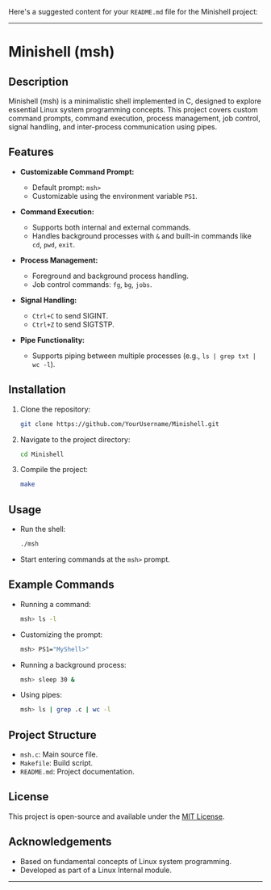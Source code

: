 Here's a suggested content for your `README.md` file for the Minishell project:

---

# Minishell (msh)

## Description
Minishell (msh) is a minimalistic shell implemented in C, designed to explore essential Linux system programming concepts. This project covers custom command prompts, command execution, process management, job control, signal handling, and inter-process communication using pipes.

## Features
- **Customizable Command Prompt:** 
  - Default prompt: `msh>`
  - Customizable using the environment variable `PS1`.
  
- **Command Execution:**
  - Supports both internal and external commands.
  - Handles background processes with `&` and built-in commands like `cd`, `pwd`, `exit`.
  
- **Process Management:**
  - Foreground and background process handling.
  - Job control commands: `fg`, `bg`, `jobs`.
  
- **Signal Handling:**
  - `Ctrl+C` to send SIGINT.
  - `Ctrl+Z` to send SIGTSTP.
  
- **Pipe Functionality:**
  - Supports piping between multiple processes (e.g., `ls | grep txt | wc -l`).

## Installation
1. Clone the repository:
   ```bash
   git clone https://github.com/YourUsername/Minishell.git
   ```
2. Navigate to the project directory:
   ```bash
   cd Minishell
   ```
3. Compile the project:
   ```bash
   make
   ```

## Usage
- Run the shell:
  ```bash
  ./msh
  ```
- Start entering commands at the `msh>` prompt.

## Example Commands
- Running a command:
  ```bash
  msh> ls -l
  ```
- Customizing the prompt:
  ```bash
  msh> PS1="MyShell>"
  ```
- Running a background process:
  ```bash
  msh> sleep 30 &
  ```
- Using pipes:
  ```bash
  msh> ls | grep .c | wc -l
  ```

## Project Structure
- `msh.c`: Main source file.
- `Makefile`: Build script.
- `README.md`: Project documentation.

## License
This project is open-source and available under the [MIT License](LICENSE).

## Acknowledgements
- Based on fundamental concepts of Linux system programming.
- Developed as part of a Linux Internal module.

---
